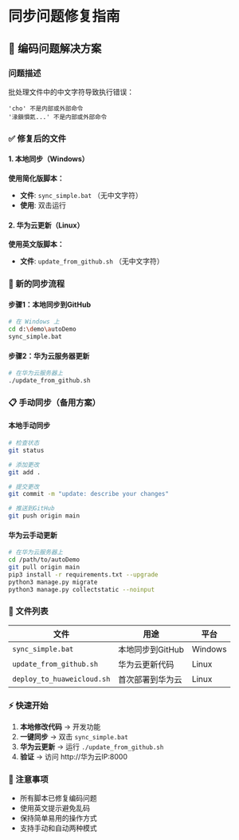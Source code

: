 # 同步问题修复指南

## 🚨 编码问题解决方案

### 问题描述
批处理文件中的中文字符导致执行错误：
```
'cho' 不是内部或外部命令
'湪鎻愪氦...' 不是内部或外部命令
```

### ✅ 修复后的文件

#### 1. 本地同步（Windows）
**使用简化版脚本：**
- **文件**: `sync_simple.bat` （无中文字符）
- **使用**: 双击运行

#### 2. 华为云更新（Linux）
**使用英文版脚本：**
- **文件**: `update_from_github.sh` （无中文字符）

### 🚀 新的同步流程

#### 步骤1：本地同步到GitHub
```bash
# 在 Windows 上
cd d:\demo\autoDemo
sync_simple.bat
```

#### 步骤2：华为云服务器更新
```bash
# 在华为云服务器上
./update_from_github.sh
```

### 📋 手动同步（备用方案）

#### 本地手动同步
```bash
# 检查状态
git status

# 添加更改
git add .

# 提交更改
git commit -m "update: describe your changes"

# 推送到GitHub
git push origin main
```

#### 华为云手动更新
```bash
# 在华为云服务器上
cd /path/to/autoDemo
git pull origin main
pip3 install -r requirements.txt --upgrade
python3 manage.py migrate
python3 manage.py collectstatic --noinput
```

### 🔧 文件列表

| 文件 | 用途 | 平台 |
|------|------|------|
| `sync_simple.bat` | 本地同步到GitHub | Windows |
| `update_from_github.sh` | 华为云更新代码 | Linux |
| `deploy_to_huaweicloud.sh` | 首次部署到华为云 | Linux |

### ⚡ 快速开始

1. **本地修改代码** → 开发功能
2. **一键同步** → 双击 `sync_simple.bat`
3. **华为云更新** → 运行 `./update_from_github.sh`
4. **验证** → 访问 http://华为云IP:8000

### 📝 注意事项

- 所有脚本已修复编码问题
- 使用英文提示避免乱码
- 保持简单易用的操作方式
- 支持手动和自动两种模式